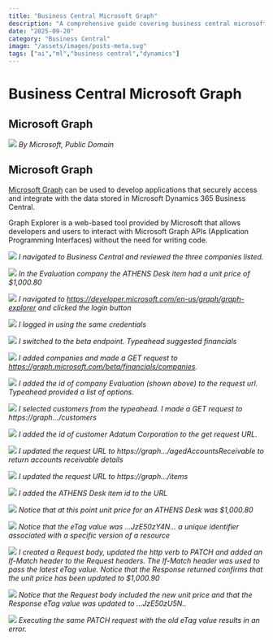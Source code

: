 ```yaml
---
title: "Business Central Microsoft Graph"
description: "A comprehensive guide covering business central microsoft graph"
date: "2025-09-20"
category: "Business Central"
image: "/assets/images/posts-meta.svg"
tags: ["ai","ml","business central","dynamics"]
---
```


# Business Central Microsoft Graph

## Microsoft Graph

![](/assets/images/businesscentralmicrosoftgraph/dynamics365-color.svg)
*By Microsoft, Public Domain*


## Microsoft Graph

[Microsoft Graph](MicrosoftGraph.html) can be used to develop applications that securely access and integrate with the data stored in Microsoft Dynamics 365 Business Central.

Graph Explorer is a web-based tool provided by Microsoft that allows developers and users to interact with Microsoft Graph APIs (Application Programming Interfaces) without the need for writing code.

![](/assets/images/businesscentralmicrosoftgraph/screen-shot-2023-12-18-at-9.17.04-am-1836x929.png)
*I navigated to Business Central and reviewed the three companies listed.*

![](/assets/images/businesscentralmicrosoftgraph/screen-shot-2023-12-18-at-2.05.32-pm-1836x1025.png)
*In the Evaluation company the ATHENS Desk item had a unit price of $1,000.80*

![](/assets/images/businesscentralmicrosoftgraph/screen-shot-2023-12-18-at-9.17.44-am-1836x928.png)
*I navigated to https://developer.microsoft.com/en-us/graph/graph-explorer and clicked the login button*

![](/assets/images/businesscentralmicrosoftgraph/screen-shot-2023-12-18-at-9.17.59-am-1836x924.png)
*I logged in using the same credentials*

![](/assets/images/businesscentralmicrosoftgraph/screen-shot-2023-12-18-at-9.19.33-am-1836x865.png)
*I switched to the beta endpoint. Typeahead suggested financials*

![](/assets/images/businesscentralmicrosoftgraph/screen-shot-2023-12-18-at-9.20.42-am-1836x873.png)
*I added companies and made a GET request to https://graph.microsoft.com/beta/financials/companies.*

![](/assets/images/businesscentralmicrosoftgraph/screen-shot-2023-12-18-at-9.21.14-am-1836x872.png)
*I added the id of company Evaluation (shown above) to the request url. Typeahead provided a list of options.*

![](/assets/images/businesscentralmicrosoftgraph/screen-shot-2023-12-18-at-9.22.45-am-1836x871.png)
*I selected customers from the typeahead. I made a GET request to https://graph.../customers*

![](/assets/images/businesscentralmicrosoftgraph/screen-shot-2023-12-18-at-9.23.31-am-1836x871.png)
*I added the id of customer Adatum Corporation to the get request URL.*

![](/assets/images/businesscentralmicrosoftgraph/screen-shot-2023-12-18-at-9.28.20-am-1836x871.png)
*I updated the request URL to https://graph.../agedAccountsReceivable to return accounts receivable details*

![](/assets/images/businesscentralmicrosoftgraph/screen-shot-2023-12-18-at-9.23.53-am-1836x871.png)
*I updated the request URL to https://graph.../items*

![](/assets/images/businesscentralmicrosoftgraph/screen-shot-2023-12-18-at-9.25.08-am-1836x866.png)
*I added the ATHENS Desk item id to the URL*

![](/assets/images/businesscentralmicrosoftgraph/screen-shot-2023-12-18-at-9.36.18-am-1836x1090.png)
*Notice that at this point unit price for an ATHENS Desk was $1,000.80*

![](/assets/images/businesscentralmicrosoftgraph/screen-shot-2023-12-18-at-9.39.56-am-1836x1087.png)
*Notice that the eTag value was ...JzE50zY4N... a unique identifier associated with a specific version of a resource*

![](/assets/images/businesscentralmicrosoftgraph/screen-shot-2023-12-18-at-9.52.05-am-1836x1092.png)
*I created a Request body, updated the http verb to PATCH and added an If-Match header to the Request headers. The If-Match header was used to pass the latest eTag value. Notice that the Response returned confirms that the unit price has been updated to $1,000.90*

![](/assets/images/businesscentralmicrosoftgraph/screen-shot-2023-12-18-at-9.52.44-am-1836x1090.png)
*Notice that the Request body included the new unit price and that the Response eTag value was updated to ...JzE50zU5N..*

![](/assets/images/businesscentralmicrosoftgraph/screen-shot-2023-12-18-at-9.53.08-am-1836x1094.png)
*Executing the same PATCH request with the old eTag value results in an error.*
